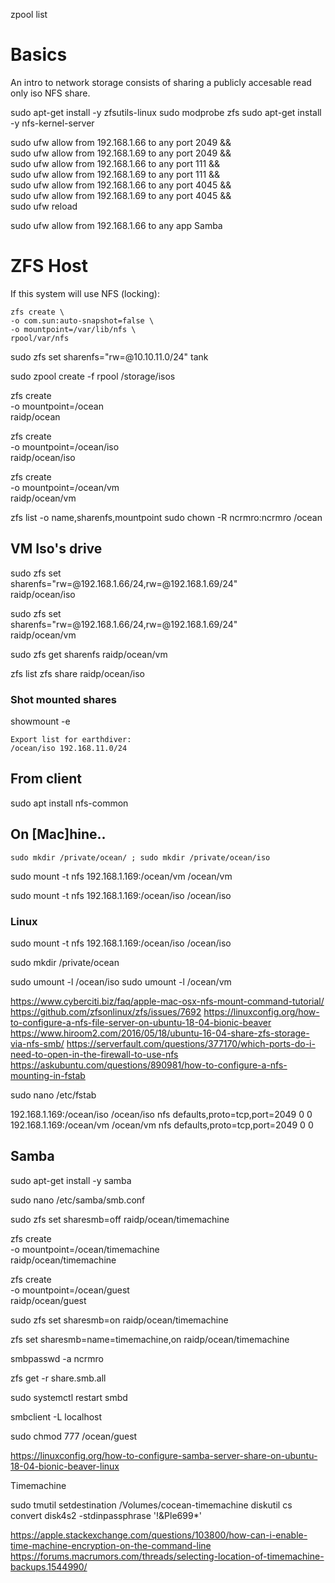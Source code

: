 
zpool list

# Basics
An intro to network storage consists of sharing a publicly accesable read only iso NFS share.

sudo apt-get install -y zfsutils-linux
sudo modprobe zfs
sudo apt-get install -y nfs-kernel-server

sudo ufw allow from 192.168.1.66 to any port 2049 && \
sudo ufw allow from 192.168.1.69 to any port 2049 && \
sudo ufw allow from 192.168.1.66 to any port 111 && \
sudo ufw allow from 192.168.1.69 to any port 111 && \
sudo ufw allow from 192.168.1.66 to any port 4045 && \
sudo ufw allow from 192.168.1.69 to any port 4045 && \
sudo ufw reload


sudo ufw allow from 192.168.1.66 to any app Samba

# ZFS Host
If this system will use NFS (locking):
```
zfs create \
-o com.sun:auto-snapshot=false \
-o mountpoint=/var/lib/nfs \
rpool/var/nfs
```
sudo zfs set sharenfs="rw=@10.10.11.0/24" tank



sudo zpool create -f rpool /storage/isos

zfs create \
-o mountpoint=/ocean \
raidp/ocean

zfs create \
-o mountpoint=/ocean/iso \
raidp/ocean/iso

zfs create \
-o mountpoint=/ocean/vm \
raidp/ocean/vm

zfs list -o name,sharenfs,mountpoint
sudo chown -R ncrmro:ncrmro /ocean


## VM Iso's drive

sudo zfs set \
sharenfs="rw=@192.168.1.66/24,rw=@192.168.1.69/24" \
raidp/ocean/iso

sudo zfs set \
sharenfs="rw=@192.168.1.66/24,rw=@192.168.1.69/24" \
raidp/ocean/vm


sudo zfs get sharenfs raidp/ocean/vm

zfs list
zfs share raidp/ocean/iso


### Shot mounted shares
showmount -e
````
Export list for earthdiver:
/ocean/iso 192.168.11.0/24
````

## From client

sudo apt install nfs-common



## On [Mac]hine..
`sudo mkdir /private/ocean/ ; sudo mkdir /private/ocean/iso`

sudo mount -t nfs 192.168.1.169:/ocean/vm /ocean/vm

sudo mount -t nfs 192.168.1.169:/ocean/iso /ocean/iso

### Linux
sudo mount -t nfs 192.168.1.169:/ocean/iso /ocean/iso


sudo mkdir /private/ocean



sudo umount -l /ocean/iso
sudo umount -l /ocean/vm


https://www.cyberciti.biz/faq/apple-mac-osx-nfs-mount-command-tutorial/
https://github.com/zfsonlinux/zfs/issues/7692
https://linuxconfig.org/how-to-configure-a-nfs-file-server-on-ubuntu-18-04-bionic-beaver
https://www.hiroom2.com/2016/05/18/ubuntu-16-04-share-zfs-storage-via-nfs-smb/
https://serverfault.com/questions/377170/which-ports-do-i-need-to-open-in-the-firewall-to-use-nfs
https://askubuntu.com/questions/890981/how-to-configure-a-nfs-mounting-in-fstab


sudo nano /etc/fstab

192.168.1.169:/ocean/iso    /ocean/iso    nfs    defaults,proto=tcp,port=2049    0 0
192.168.1.169:/ocean/vm    /ocean/vm    nfs    defaults,proto=tcp,port=2049    0 0


## Samba

sudo apt-get install -y samba

sudo nano /etc/samba/smb.conf

sudo zfs set sharesmb=off raidp/ocean/timemachine

zfs create \
-o mountpoint=/ocean/timemachine \
raidp/ocean/timemachine


zfs create \
-o mountpoint=/ocean/guest \
raidp/ocean/guest


sudo zfs set sharesmb=on raidp/ocean/timemachine


zfs set sharesmb=name=timemachine,on raidp/ocean/timemachine

smbpasswd -a ncrmro


zfs get -r share.smb.all

sudo systemctl restart smbd

smbclient -L localhost

sudo chmod 777 /ocean/guest


https://linuxconfig.org/how-to-configure-samba-server-share-on-ubuntu-18-04-bionic-beaver-linux



Timemachine

sudo tmutil setdestination /Volumes/cocean-timemachine
diskutil cs convert disk4s2 -stdinpassphrase '!&Ple699*'


https://apple.stackexchange.com/questions/103800/how-can-i-enable-time-machine-encryption-on-the-command-line
https://forums.macrumors.com/threads/selecting-location-of-timemachine-backups.1544990/